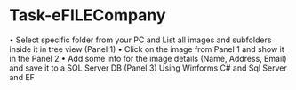 # Task-eFILECompany
•        Select specific folder from your PC and List all images and subfolders inside it in tree view (Panel 1)
•        Click on the image from Panel 1 and show it in the Panel 2
•        Add some info for the image details (Name, Address, Email) and save it to a SQL Server DB (Panel 3)
Using  Winforms C# and Sql Server and EF
